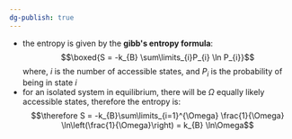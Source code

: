 ```yaml
---
dg-publish: true
---
```


- the entropy is given by the **gibb's entropy formula**: 
$$\boxed{S = -k_{B} \sum\limits_{i}P_{i} \ln P_{i}}$$
	where, $i$ is the number of accessible states, and $P_{i}$ is the probability of being in state $i$
- for an isolated system in equilibrium, there will be $\Omega$ equally likely accessible states, therefore the entropy is: 
$$\therefore S = -k_{B}\sum\limits_{i=1}^{\Omega} \frac{1}{\Omega} \ln\left(\frac{1}{\Omega}\right) = k_{B} \ln\Omega$$
